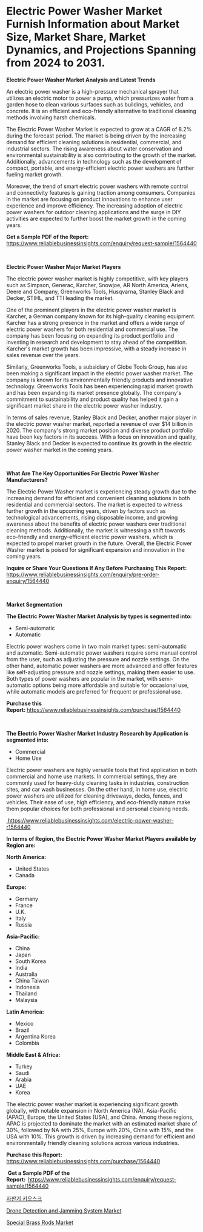 <p><h1>Electric Power Washer Market Furnish Information about Market Size, Market Share, Market Dynamics, and Projections Spanning from 2024 to 2031.</h1></p><p><strong>Electric Power Washer Market Analysis and Latest Trends</strong></p>
<p><p>An electric power washer is a high-pressure mechanical sprayer that utilizes an electric motor to power a pump, which pressurizes water from a garden hose to clean various surfaces such as buildings, vehicles, and concrete. It is an efficient and eco-friendly alternative to traditional cleaning methods involving harsh chemicals.</p><p>The Electric Power Washer Market is expected to grow at a CAGR of 8.2% during the forecast period. The market is being driven by the increasing demand for efficient cleaning solutions in residential, commercial, and industrial sectors. The rising awareness about water conservation and environmental sustainability is also contributing to the growth of the market. Additionally, advancements in technology such as the development of compact, portable, and energy-efficient electric power washers are further fueling market growth.</p><p>Moreover, the trend of smart electric power washers with remote control and connectivity features is gaining traction among consumers. Companies in the market are focusing on product innovations to enhance user experience and improve efficiency. The increasing adoption of electric power washers for outdoor cleaning applications and the surge in DIY activities are expected to further boost the market growth in the coming years.</p></p>
<p><strong>Get a Sample PDF of the Report:&nbsp;</strong> <a href="https://www.reliablebusinessinsights.com/enquiry/request-sample/1564440">https://www.reliablebusinessinsights.com/enquiry/request-sample/1564440</a></p>
<p>&nbsp;</p>
<p><strong>Electric Power Washer Major Market Players</strong></p>
<p><p>The electric power washer market is highly competitive, with key players such as Simpson, Generac, Karcher, Snowjoe, AR North America, Ariens, Deere and Company, Greenworks Tools, Husqvarna, Stanley Black and Decker, STIHL, and TTI leading the market. </p><p>One of the prominent players in the electric power washer market is Karcher, a German company known for its high-quality cleaning equipment. Karcher has a strong presence in the market and offers a wide range of electric power washers for both residential and commercial use. The company has been focusing on expanding its product portfolio and investing in research and development to stay ahead of the competition. Karcher's market growth has been impressive, with a steady increase in sales revenue over the years.</p><p>Similarly, Greenworks Tools, a subsidiary of Globe Tools Group, has also been making a significant impact in the electric power washer market. The company is known for its environmentally friendly products and innovative technology. Greenworks Tools has been experiencing rapid market growth and has been expanding its market presence globally. The company's commitment to sustainability and product quality has helped it gain a significant market share in the electric power washer industry.</p><p>In terms of sales revenue, Stanley Black and Decker, another major player in the electric power washer market, reported a revenue of over $14 billion in 2020. The company's strong market position and diverse product portfolio have been key factors in its success. With a focus on innovation and quality, Stanley Black and Decker is expected to continue its growth in the electric power washer market in the coming years.</p></p>
<p>&nbsp;</p>
<p><strong>What Are The Key Opportunities For Electric Power Washer Manufacturers?</strong></p>
<p><p>The Electric Power Washer market is experiencing steady growth due to the increasing demand for efficient and convenient cleaning solutions in both residential and commercial sectors. The market is expected to witness further growth in the upcoming years, driven by factors such as technological advancements, rising disposable income, and growing awareness about the benefits of electric power washers over traditional cleaning methods. Additionally, the market is witnessing a shift towards eco-friendly and energy-efficient electric power washers, which is expected to propel market growth in the future. Overall, the Electric Power Washer market is poised for significant expansion and innovation in the coming years.</p></p>
<p><strong>Inquire or Share Your Questions If Any Before Purchasing This Report:</strong> <a href="https://www.reliablebusinessinsights.com/enquiry/pre-order-enquiry/1564440">https://www.reliablebusinessinsights.com/enquiry/pre-order-enquiry/1564440</a></p>
<p>&nbsp;</p>
<p><strong>Market Segmentation</strong></p>
<p><strong>The Electric Power Washer Market Analysis by types is segmented into:</strong></p>
<p><ul><li>Semi-automatic</li><li>Automatic</li></ul></p>
<p><p>Electric power washers come in two main market types: semi-automatic and automatic. Semi-automatic power washers require some manual control from the user, such as adjusting the pressure and nozzle settings. On the other hand, automatic power washers are more advanced and offer features like self-adjusting pressure and nozzle settings, making them easier to use. Both types of power washers are popular in the market, with semi-automatic options being more affordable and suitable for occasional use, while automatic models are preferred for frequent or professional use.</p></p>
<p><strong>Purchase this Report:&nbsp;</strong><a href="https://www.reliablebusinessinsights.com/purchase/1564440">https://www.reliablebusinessinsights.com/purchase/1564440</a></p>
<p>&nbsp;</p>
<p><strong>The Electric Power Washer Market Industry Research by Application is segmented into:</strong></p>
<p><ul><li>Commercial</li><li>Home Use</li></ul></p>
<p><p>Electric power washers are highly versatile tools that find application in both commercial and home use markets. In commercial settings, they are commonly used for heavy-duty cleaning tasks in industries, construction sites, and car wash businesses. On the other hand, in home use, electric power washers are utilized for cleaning driveways, decks, fences, and vehicles. Their ease of use, high efficiency, and eco-friendly nature make them popular choices for both professional and personal cleaning needs.</p></p>
<p><a href="https://www.reliablebusinessinsights.com/electric-power-washer-r1564440">&nbsp;https://www.reliablebusinessinsights.com/electric-power-washer-r1564440</a></p>
<p><strong>In terms of Region, the Electric Power Washer Market Players available by Region are:</strong></p>
<p>
    <p> <strong> North America: </strong>
        <ul>
            <li>United States</li>
            <li>Canada</li>
        </ul>
        </p> 
    <p> <strong> Europe: </strong>
        <ul>
            <li>Germany</li>
            <li>France</li>
            <li>U.K.</li>
            <li>Italy</li>
            <li>Russia</li>
        </ul>
        </p> 
    <p> <strong> Asia-Pacific: </strong>
        <ul>
            <li>China</li>
            <li>Japan</li>
            <li>South Korea</li>
            <li>India</li>
            <li>Australia</li>
            <li>China Taiwan</li>
            <li>Indonesia</li>
            <li>Thailand</li>
            <li>Malaysia</li>
        </ul>
        </p> 
    <p> <strong> Latin America: </strong>
        <ul>
            <li>Mexico</li>
            <li>Brazil</li>
            <li>Argentina Korea</li>
            <li>Colombia</li>
        </ul>
        </p> 
    <p> <strong> Middle East & Africa: </strong>
        <ul>
            <li>Turkey</li>
            <li>Saudi</li>
            <li>Arabia</li>
            <li>UAE</li>
            <li>Korea</li>
        </ul>
    </p>
    </p>
<p><p>The electric power washer market is experiencing significant growth globally, with notable expansion in North America (NA), Asia-Pacific (APAC), Europe, the United States (USA), and China. Among these regions, APAC is projected to dominate the market with an estimated market share of 30%, followed by NA with 25%, Europe with 20%, China with 15%, and the USA with 10%. This growth is driven by increasing demand for efficient and environmentally friendly cleaning solutions across various industries.</p></p>
<p><strong>Purchase this Report: </strong><a href="https://www.reliablebusinessinsights.com/purchase/1564440">https://www.reliablebusinessinsights.com/purchase/1564440</a></p>
<p>&nbsp;<strong>Get a Sample PDF of the Report:&nbsp;&nbsp;</strong><a href="https://www.reliablebusinessinsights.com/enquiry/request-sample/1564440">https://www.reliablebusinessinsights.com/enquiry/request-sample/1564440</a></p>
<p><strong></strong></p>
<p><p><a href="https://github.com/TimmyMann6767/Market-Research-Report-List-2/blob/main/4216523147113.md">자판기 키오스크</a></p><p><a href="https://view.publitas.com/reportprime-1/drone-detection-and-jamming-system-market-size-is-growing-at-cagr-of-9-5-and-this-report-covers-analysis-by-type-application-growth-and-forecast-2024-2031/">Drone Detection and Jamming System Market</a></p><p><a href="https://github.com/angelajermaine/Market-Research-Report-List-3/blob/main/special-brass-rods-market.md">Special Brass Rods Market</a></p></p>